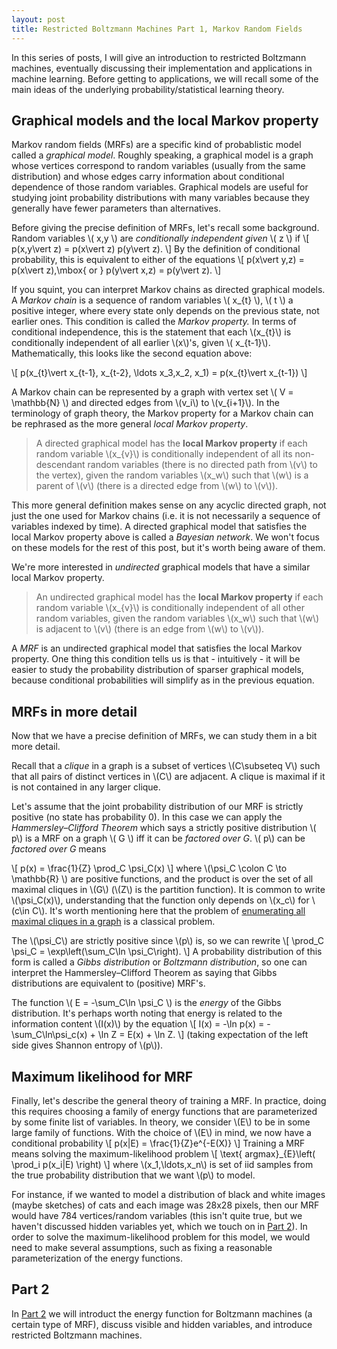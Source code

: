 ```yaml
---
layout: post
title: Restricted Boltzmann Machines Part 1, Markov Random Fields
---
```


In this series of posts, I will give an introduction to restricted Boltzmann machines, eventually discussing their implementation and applications in machine learning. Before getting to applications, we will recall some of the main ideas of the underlying probability/statistical learning theory. 

## Graphical models and the local Markov property

Markov random fields (MRFs) are a specific kind of probablistic model called a *graphical model*. Roughly speaking, a graphical model is a graph whose vertices correspond to random variables (usually from the same distribution) and whose edges carry information about conditional dependence of those random variables. Graphical models are useful for studying joint probability distributions with many variables because they generally have fewer parameters than alternatives.

Before giving the precise definition of MRFs, let's recall some background. Random variables \\( x,y \\) are *conditionally independent given* \\( z \\) if 
\\[
p(x,y\vert z) = p(x\vert z) p(y\vert z).
\\]
By the definition of conditional probability, this is equivalent to either of the equations
\\[
p(x\vert y,z) = p(x\vert z),\mbox{ or } p(y\vert x,z) = p(y\vert z).
\\]

If you squint, you can interpret Markov chains as directed graphical models. A *Markov chain* is a sequence of random variables \\( x\_{t} \\),  \\( t \\) a positive integer, where every state only depends on the previous state, not earlier ones. This condition is called the *Markov property.* In terms of conditional independence, this is the statement that each \\(x\_{t}\\) is conditionally independent of all earlier \\(x\\)'s, given \\( x\_{t-1}\\).  Mathematically, this looks like the second equation above:

\\[
p(x\_{t}\vert x\_{t-1}, x\_{t-2}, \ldots x\_3,x\_2, x\_1) = p(x\_{t}\vert x\_{t-1})
\\]

A Markov chain can be represented by a graph with vertex set \\( V = \mathbb{N} \\) and directed edges from \\(v\_i\\) to \\(v\_{i+1}\\). In the terminology of graph theory, the Markov property for a Markov chain can be rephrased as the more general *local Markov property*.

> A directed graphical model has the **local Markov property** if each random variable \\(x\_{v}\\) is conditionally independent of all its non-descendant random variables (there is no directed path from \\(v\\) to the vertex), given the random variables \\(x\_w\\) such that \\(w\\) is a parent of \\(v\\) (there is a directed edge from \\(w\\) to \\(v\\)).

This more general definition makes sense on any acyclic directed graph, not just the one used for Markov chains (i.e. it is not necessarily a sequence of variables indexed by time). A directed graphical model that satisfies the local Markov property above is called a *Bayesian network*. We won't focus on these models for the rest of this post, but it's worth being aware of them.

We're more interested in *undirected* graphical models that have a similar local Markov property. 

> An undirected graphical model has the **local Markov property** if each random variable \\(x_{v}\\) is conditionally independent of all other random variables, given the random variables \\(x_w\\) such that \\(w\\) is adjacent to \\(v\\) (there is an edge from \\(w\\) to \\(v\\)).

A *MRF* is an undirected graphical model that satisfies the local Markov property. One thing this condition tells us is that - intuitively - it will be easier to study the probability distribution of sparser graphical models, because conditional probabilities will simplify as in the previous equation.

## MRFs in more detail

Now that we have a precise definition of MRFs, we can study them in a bit more detail. 

Recall that a *clique* in a graph is a subset of vertices \\(C\subseteq V\\) such that all pairs of distinct vertices in \\(C\\) are adjacent.  A clique is maximal if it is not contained in any larger clique. 

Let's assume that the joint probability distribution of our MRF is strictly positive (no state has probability 0).  In this case we can apply the  *Hammersley–Clifford Theorem* which says a strictly positive distribution \\( p\\) is a MRF on a graph \\( G \\) iff it can be *factored over G*. \\( p\\) can be *factored over G* means

\\[
p(x) = \frac{1}{Z} \prod_C \psi_C(x)
\\]
where  \\(\psi_C \colon C \to \mathbb{R} \\) are positive functions, and the product is over the set of all maximal cliques in \\(G\\) (\\(Z\\) is the partition function). It is common to write \\(\psi_C(x)\\), understanding that the function only depends on \\(x\_c\\) for \\(c\in C\\).  It's worth mentioning here that the problem of [enumerating all maximal cliques in a graph](https://en.wikipedia.org/wiki/Clique_problem#Listing_all_maximal_cliques) is a classical problem.

The \\(\psi_C\\) are strictly positive since \\(p\\) is, so we can rewrite
\\[
\prod_C \psi_C = \exp\left(\sum_C\ln \psi_C\right).
\\]
A probability distribution of this form is called a *Gibbs distribution* or *Boltzmann distribution*, so one can interpret the Hammersley–Clifford Theorem as saying that Gibbs distributions are equivalent to (positive) MRF's.

The function \\( E = -\sum_C\ln \psi_C \\) is the *energy* of the Gibbs distribution. It's perhaps worth noting that energy is related to the information content \\(I(x)\\) by the equation
\\[
I(x) = -\ln p(x) = - \sum_C\ln\psi_c(x) + \ln Z  = E(x) + \ln Z.
\\]
(taking expectation of the left side gives Shannon entropy of \\(p\\)).

## Maximum likelihood for MRF

Finally, let's describe the general theory of training a MRF. In practice, doing this requires choosing a family of energy functions that are parameterized by some finite list of variables. In theory, we consider \\(E\\) to be in some large family of functions.  With the choice of \\(E\\) in mind, we now have a conditional probability
\\[
p(x|E) = \frac{1}{Z}e^{-E(X)}
\\]
Training a MRF means solving the maximum-likelihood problem 
\\[
\text{ argmax}_{E}\left( \prod_i p(x_i|E) \right)
\\]
where \\(x_1,\ldots,x_n\\) is set of iid samples from the true probability distribution that we want \\(p\\) to model.

For instance, if we wanted to model a distribution of black and white images (maybe sketches) of cats and each image was 28x28 pixels, then our MRF would have 784 vertices/random variables (this isn't quite true, but we haven't discussed hidden variables yet, which we touch on in [Part 2](https://lane203j.github.io/rbm2/)). In order to solve the maximum-likelihood problem for this model, we would need to make several assumptions, such as fixing a reasonable parameterization of the energy functions.

## Part 2

In [Part 2](https://lane203j.github.io/rbm2/) we will introduct the energy function for Boltzmann machines (a certain type of MRF), discuss visible and hidden variables, and introduce restricted Boltzmann machines.
